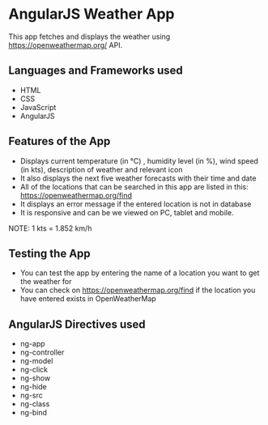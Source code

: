 ﻿# AngularJS Weather App
This app fetches and displays the weather using https://openweathermap.org/ API.

## Languages and Frameworks used
- HTML
- CSS
- JavaScript
- AngularJS

## Features of the App
- Displays current temperature (in °C) , humidity level (in %), wind speed (in kts), description of weather and relevant icon
- It also displays the next five weather forecasts with their time and date
- All of the locations that can be searched in this app are listed in this: https://openweathermap.org/find
- It displays an error message if the entered location is not in database
- It is responsive and can be we viewed on PC, tablet and mobile.

NOTE: 1 kts = 1.852 km/h

## Testing the App
- You can test the app by entering the name of a location you want to get the weather for
- You can check on https://openweathermap.org/find if the location you have entered exists in OpenWeatherMap

## AngularJS Directives used
- ng-app
- ng-controller
- ng-model
- ng-click
- ng-show
- ng-hide
- ng-src
- ng-class
- ng-bind
